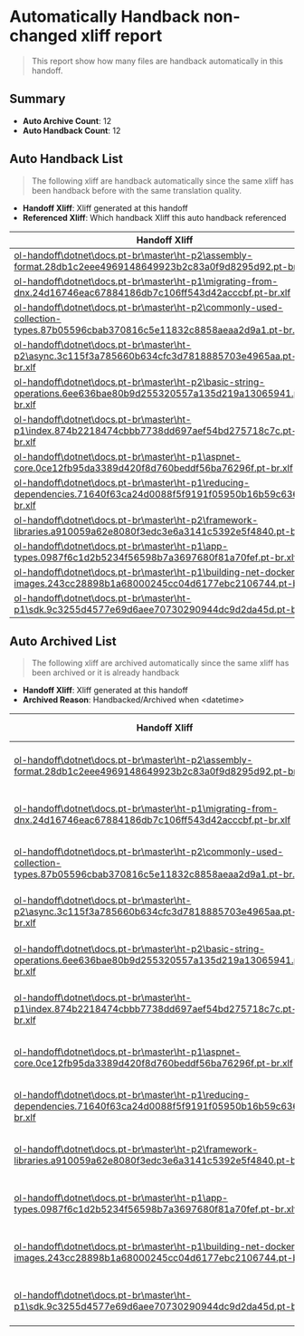 # Automatically Handback non-changed xliff report
> This report show how many files are handback automatically in this handoff.

## Summary
* **Auto Archive Count**: 12
* **Auto Handback Count**: 12

## Auto Handback List
> The following xliff are handback automatically since the same xliff has been handback before with the same translation quality.

* **Handoff Xliff**: Xliff generated at this handoff
* **Referenced Xliff**: Which handback Xliff this auto handback referenced

| Handoff Xliff | Referenced Xliff | 
| --- | --- | 
| [ol-handoff\dotnet\docs.pt-br\master\ht-p2\assembly-format.28db1c2eee4969148649923b2c83a0f9d8295d92.pt-br.xlf](https://github.com/dotnet/docs.handoff/blob/13f997e6feb46f3dd1b52efc71e506e3286c55ba/ol-handoff/dotnet/docs.pt-br/master/ht-p2/assembly-format.28db1c2eee4969148649923b2c83a0f9d8295d92.pt-br.xlf) | [ol-handback\dotnet\docs.pt-br\master\ht-p2\assembly-format.28db1c2eee4969148649923b2c83a0f9d8295d92.pt-br.xlf](https://github.com/dotnet/docs.handback/blob/dfee63d56fc83275fb02f2b42398bcc03e297995/ol-handback/dotnet/docs.pt-br/master/ht-p2/assembly-format.28db1c2eee4969148649923b2c83a0f9d8295d92.pt-br.xlf) | 
| [ol-handoff\dotnet\docs.pt-br\master\ht-p1\migrating-from-dnx.24d16746eac67884186db7c106ff543d42acccbf.pt-br.xlf](https://github.com/dotnet/docs.handoff/blob/13f997e6feb46f3dd1b52efc71e506e3286c55ba/ol-handoff/dotnet/docs.pt-br/master/ht-p1/migrating-from-dnx.24d16746eac67884186db7c106ff543d42acccbf.pt-br.xlf) | [ol-handback\dotnet\docs.pt-br\master\ht-p1\migrating-from-dnx.24d16746eac67884186db7c106ff543d42acccbf.pt-br.xlf](https://github.com/dotnet/docs.handback/blob/caf334274eaaaf414d79026d97dcd9a1f529e9a9/ol-handback/dotnet/docs.pt-br/master/ht-p1/migrating-from-dnx.24d16746eac67884186db7c106ff543d42acccbf.pt-br.xlf) | 
| [ol-handoff\dotnet\docs.pt-br\master\ht-p2\commonly-used-collection-types.87b05596cbab370816c5e11832c8858aeaa2d9a1.pt-br.xlf](https://github.com/dotnet/docs.handoff/blob/13f997e6feb46f3dd1b52efc71e506e3286c55ba/ol-handoff/dotnet/docs.pt-br/master/ht-p2/commonly-used-collection-types.87b05596cbab370816c5e11832c8858aeaa2d9a1.pt-br.xlf) | [ol-handback\dotnet\docs.pt-br\master\ht-p2\commonly-used-collection-types.87b05596cbab370816c5e11832c8858aeaa2d9a1.pt-br.xlf](https://github.com/dotnet/docs.handback/blob/dfee63d56fc83275fb02f2b42398bcc03e297995/ol-handback/dotnet/docs.pt-br/master/ht-p2/commonly-used-collection-types.87b05596cbab370816c5e11832c8858aeaa2d9a1.pt-br.xlf) | 
| [ol-handoff\dotnet\docs.pt-br\master\ht-p2\async.3c115f3a785660b634cfc3d7818885703e4965aa.pt-br.xlf](https://github.com/dotnet/docs.handoff/blob/13f997e6feb46f3dd1b52efc71e506e3286c55ba/ol-handoff/dotnet/docs.pt-br/master/ht-p2/async.3c115f3a785660b634cfc3d7818885703e4965aa.pt-br.xlf) | [ol-handback\dotnet\docs.pt-br\master\ht-p2\async.3c115f3a785660b634cfc3d7818885703e4965aa.pt-br.xlf](https://github.com/dotnet/docs.handback/blob/dfee63d56fc83275fb02f2b42398bcc03e297995/ol-handback/dotnet/docs.pt-br/master/ht-p2/async.3c115f3a785660b634cfc3d7818885703e4965aa.pt-br.xlf) | 
| [ol-handoff\dotnet\docs.pt-br\master\ht-p2\basic-string-operations.6ee636bae80b9d255320557a135d219a13065941.pt-br.xlf](https://github.com/dotnet/docs.handoff/blob/13f997e6feb46f3dd1b52efc71e506e3286c55ba/ol-handoff/dotnet/docs.pt-br/master/ht-p2/basic-string-operations.6ee636bae80b9d255320557a135d219a13065941.pt-br.xlf) | [ol-handback\dotnet\docs.pt-br\master\ht-p2\basic-string-operations.6ee636bae80b9d255320557a135d219a13065941.pt-br.xlf](https://github.com/dotnet/docs.handback/blob/dfee63d56fc83275fb02f2b42398bcc03e297995/ol-handback/dotnet/docs.pt-br/master/ht-p2/basic-string-operations.6ee636bae80b9d255320557a135d219a13065941.pt-br.xlf) | 
| [ol-handoff\dotnet\docs.pt-br\master\ht-p1\index.874b2218474cbbb7738dd697aef54bd275718c7c.pt-br.xlf](https://github.com/dotnet/docs.handoff/blob/13f997e6feb46f3dd1b52efc71e506e3286c55ba/ol-handoff/dotnet/docs.pt-br/master/ht-p1/index.874b2218474cbbb7738dd697aef54bd275718c7c.pt-br.xlf) | [ol-handback\dotnet\docs.pt-br\master\ht-p1\index.874b2218474cbbb7738dd697aef54bd275718c7c.pt-br.xlf](https://github.com/dotnet/docs.handback/blob/caf334274eaaaf414d79026d97dcd9a1f529e9a9/ol-handback/dotnet/docs.pt-br/master/ht-p1/index.874b2218474cbbb7738dd697aef54bd275718c7c.pt-br.xlf) | 
| [ol-handoff\dotnet\docs.pt-br\master\ht-p1\aspnet-core.0ce12fb95da3389d420f8d760beddf56ba76296f.pt-br.xlf](https://github.com/dotnet/docs.handoff/blob/13f997e6feb46f3dd1b52efc71e506e3286c55ba/ol-handoff/dotnet/docs.pt-br/master/ht-p1/aspnet-core.0ce12fb95da3389d420f8d760beddf56ba76296f.pt-br.xlf) | [ol-handback\dotnet\docs.pt-br\master\ht-p1\aspnet-core.0ce12fb95da3389d420f8d760beddf56ba76296f.pt-br.xlf](https://github.com/dotnet/docs.handback/blob/caf334274eaaaf414d79026d97dcd9a1f529e9a9/ol-handback/dotnet/docs.pt-br/master/ht-p1/aspnet-core.0ce12fb95da3389d420f8d760beddf56ba76296f.pt-br.xlf) | 
| [ol-handoff\dotnet\docs.pt-br\master\ht-p1\reducing-dependencies.71640f63ca24d0088f5f9191f05950b16b59c636.pt-br.xlf](https://github.com/dotnet/docs.handoff/blob/13f997e6feb46f3dd1b52efc71e506e3286c55ba/ol-handoff/dotnet/docs.pt-br/master/ht-p1/reducing-dependencies.71640f63ca24d0088f5f9191f05950b16b59c636.pt-br.xlf) | [ol-handback\dotnet\docs.pt-br\master\ht-p1\reducing-dependencies.71640f63ca24d0088f5f9191f05950b16b59c636.pt-br.xlf](https://github.com/dotnet/docs.handback/blob/caf334274eaaaf414d79026d97dcd9a1f529e9a9/ol-handback/dotnet/docs.pt-br/master/ht-p1/reducing-dependencies.71640f63ca24d0088f5f9191f05950b16b59c636.pt-br.xlf) | 
| [ol-handoff\dotnet\docs.pt-br\master\ht-p2\framework-libraries.a910059a62e8080f3edc3e6a3141c5392e5f4840.pt-br.xlf](https://github.com/dotnet/docs.handoff/blob/13f997e6feb46f3dd1b52efc71e506e3286c55ba/ol-handoff/dotnet/docs.pt-br/master/ht-p2/framework-libraries.a910059a62e8080f3edc3e6a3141c5392e5f4840.pt-br.xlf) | [ol-handback\dotnet\docs.pt-br\master\ht-p2\framework-libraries.a910059a62e8080f3edc3e6a3141c5392e5f4840.pt-br.xlf](https://github.com/dotnet/docs.handback/blob/dfee63d56fc83275fb02f2b42398bcc03e297995/ol-handback/dotnet/docs.pt-br/master/ht-p2/framework-libraries.a910059a62e8080f3edc3e6a3141c5392e5f4840.pt-br.xlf) | 
| [ol-handoff\dotnet\docs.pt-br\master\ht-p1\app-types.0987f6c1d2b5234f56598b7a3697680f81a70fef.pt-br.xlf](https://github.com/dotnet/docs.handoff/blob/13f997e6feb46f3dd1b52efc71e506e3286c55ba/ol-handoff/dotnet/docs.pt-br/master/ht-p1/app-types.0987f6c1d2b5234f56598b7a3697680f81a70fef.pt-br.xlf) | [ol-handback\dotnet\docs.pt-br\master\ht-p1\app-types.0987f6c1d2b5234f56598b7a3697680f81a70fef.pt-br.xlf](https://github.com/dotnet/docs.handback/blob/caf334274eaaaf414d79026d97dcd9a1f529e9a9/ol-handback/dotnet/docs.pt-br/master/ht-p1/app-types.0987f6c1d2b5234f56598b7a3697680f81a70fef.pt-br.xlf) | 
| [ol-handoff\dotnet\docs.pt-br\master\ht-p1\building-net-docker-images.243cc28898b1a68000245cc04d6177ebc2106744.pt-br.xlf](https://github.com/dotnet/docs.handoff/blob/13f997e6feb46f3dd1b52efc71e506e3286c55ba/ol-handoff/dotnet/docs.pt-br/master/ht-p1/building-net-docker-images.243cc28898b1a68000245cc04d6177ebc2106744.pt-br.xlf) | [ol-handback\dotnet\docs.pt-br\master\ht-p1\building-net-docker-images.243cc28898b1a68000245cc04d6177ebc2106744.pt-br.xlf](https://github.com/dotnet/docs.handback/blob/caf334274eaaaf414d79026d97dcd9a1f529e9a9/ol-handback/dotnet/docs.pt-br/master/ht-p1/building-net-docker-images.243cc28898b1a68000245cc04d6177ebc2106744.pt-br.xlf) | 
| [ol-handoff\dotnet\docs.pt-br\master\ht-p1\sdk.9c3255d4577e69d6aee70730290944dc9d2da45d.pt-br.xlf](https://github.com/dotnet/docs.handoff/blob/13f997e6feb46f3dd1b52efc71e506e3286c55ba/ol-handoff/dotnet/docs.pt-br/master/ht-p1/sdk.9c3255d4577e69d6aee70730290944dc9d2da45d.pt-br.xlf) | [ol-handback\dotnet\docs.pt-br\master\ht-p1\sdk.9c3255d4577e69d6aee70730290944dc9d2da45d.pt-br.xlf](https://github.com/dotnet/docs.handback/blob/caf334274eaaaf414d79026d97dcd9a1f529e9a9/ol-handback/dotnet/docs.pt-br/master/ht-p1/sdk.9c3255d4577e69d6aee70730290944dc9d2da45d.pt-br.xlf) | 

## Auto Archived List
> The following xliff are archived automatically since the same xliff has been archived or it is already handback

* **Handoff Xliff**: Xliff generated at this handoff
* **Archived Reason**: Handbacked/Archived when &lt;datetime&gt;

| Handoff Xliff | Archived Reason | 
| --- | --- | 
| [ol-handoff\dotnet\docs.pt-br\master\ht-p2\assembly-format.28db1c2eee4969148649923b2c83a0f9d8295d92.pt-br.xlf](https://github.com/dotnet/docs.handoff/blob/13f997e6feb46f3dd1b52efc71e506e3286c55ba/ol-handoff/dotnet/docs.pt-br/master/ht-p2/assembly-format.28db1c2eee4969148649923b2c83a0f9d8295d92.pt-br.xlf) | Archived when 16/11/18 07:26 | 
| [ol-handoff\dotnet\docs.pt-br\master\ht-p1\migrating-from-dnx.24d16746eac67884186db7c106ff543d42acccbf.pt-br.xlf](https://github.com/dotnet/docs.handoff/blob/13f997e6feb46f3dd1b52efc71e506e3286c55ba/ol-handoff/dotnet/docs.pt-br/master/ht-p1/migrating-from-dnx.24d16746eac67884186db7c106ff543d42acccbf.pt-br.xlf) | Archived when 16/11/18 07:26 | 
| [ol-handoff\dotnet\docs.pt-br\master\ht-p2\commonly-used-collection-types.87b05596cbab370816c5e11832c8858aeaa2d9a1.pt-br.xlf](https://github.com/dotnet/docs.handoff/blob/13f997e6feb46f3dd1b52efc71e506e3286c55ba/ol-handoff/dotnet/docs.pt-br/master/ht-p2/commonly-used-collection-types.87b05596cbab370816c5e11832c8858aeaa2d9a1.pt-br.xlf) | Archived when 16/11/18 07:26 | 
| [ol-handoff\dotnet\docs.pt-br\master\ht-p2\async.3c115f3a785660b634cfc3d7818885703e4965aa.pt-br.xlf](https://github.com/dotnet/docs.handoff/blob/13f997e6feb46f3dd1b52efc71e506e3286c55ba/ol-handoff/dotnet/docs.pt-br/master/ht-p2/async.3c115f3a785660b634cfc3d7818885703e4965aa.pt-br.xlf) | Archived when 16/11/18 07:26 | 
| [ol-handoff\dotnet\docs.pt-br\master\ht-p2\basic-string-operations.6ee636bae80b9d255320557a135d219a13065941.pt-br.xlf](https://github.com/dotnet/docs.handoff/blob/13f997e6feb46f3dd1b52efc71e506e3286c55ba/ol-handoff/dotnet/docs.pt-br/master/ht-p2/basic-string-operations.6ee636bae80b9d255320557a135d219a13065941.pt-br.xlf) | Archived when 16/11/18 07:26 | 
| [ol-handoff\dotnet\docs.pt-br\master\ht-p1\index.874b2218474cbbb7738dd697aef54bd275718c7c.pt-br.xlf](https://github.com/dotnet/docs.handoff/blob/13f997e6feb46f3dd1b52efc71e506e3286c55ba/ol-handoff/dotnet/docs.pt-br/master/ht-p1/index.874b2218474cbbb7738dd697aef54bd275718c7c.pt-br.xlf) | Archived when 16/11/18 07:26 | 
| [ol-handoff\dotnet\docs.pt-br\master\ht-p1\aspnet-core.0ce12fb95da3389d420f8d760beddf56ba76296f.pt-br.xlf](https://github.com/dotnet/docs.handoff/blob/13f997e6feb46f3dd1b52efc71e506e3286c55ba/ol-handoff/dotnet/docs.pt-br/master/ht-p1/aspnet-core.0ce12fb95da3389d420f8d760beddf56ba76296f.pt-br.xlf) | Archived when 16/11/18 07:26 | 
| [ol-handoff\dotnet\docs.pt-br\master\ht-p1\reducing-dependencies.71640f63ca24d0088f5f9191f05950b16b59c636.pt-br.xlf](https://github.com/dotnet/docs.handoff/blob/13f997e6feb46f3dd1b52efc71e506e3286c55ba/ol-handoff/dotnet/docs.pt-br/master/ht-p1/reducing-dependencies.71640f63ca24d0088f5f9191f05950b16b59c636.pt-br.xlf) | Archived when 16/11/18 07:26 | 
| [ol-handoff\dotnet\docs.pt-br\master\ht-p2\framework-libraries.a910059a62e8080f3edc3e6a3141c5392e5f4840.pt-br.xlf](https://github.com/dotnet/docs.handoff/blob/13f997e6feb46f3dd1b52efc71e506e3286c55ba/ol-handoff/dotnet/docs.pt-br/master/ht-p2/framework-libraries.a910059a62e8080f3edc3e6a3141c5392e5f4840.pt-br.xlf) | Archived when 16/11/18 07:26 | 
| [ol-handoff\dotnet\docs.pt-br\master\ht-p1\app-types.0987f6c1d2b5234f56598b7a3697680f81a70fef.pt-br.xlf](https://github.com/dotnet/docs.handoff/blob/13f997e6feb46f3dd1b52efc71e506e3286c55ba/ol-handoff/dotnet/docs.pt-br/master/ht-p1/app-types.0987f6c1d2b5234f56598b7a3697680f81a70fef.pt-br.xlf) | Archived when 16/11/18 07:26 | 
| [ol-handoff\dotnet\docs.pt-br\master\ht-p1\building-net-docker-images.243cc28898b1a68000245cc04d6177ebc2106744.pt-br.xlf](https://github.com/dotnet/docs.handoff/blob/13f997e6feb46f3dd1b52efc71e506e3286c55ba/ol-handoff/dotnet/docs.pt-br/master/ht-p1/building-net-docker-images.243cc28898b1a68000245cc04d6177ebc2106744.pt-br.xlf) | Archived when 16/11/18 07:26 | 
| [ol-handoff\dotnet\docs.pt-br\master\ht-p1\sdk.9c3255d4577e69d6aee70730290944dc9d2da45d.pt-br.xlf](https://github.com/dotnet/docs.handoff/blob/13f997e6feb46f3dd1b52efc71e506e3286c55ba/ol-handoff/dotnet/docs.pt-br/master/ht-p1/sdk.9c3255d4577e69d6aee70730290944dc9d2da45d.pt-br.xlf) | Archived when 16/11/18 07:26 | 

